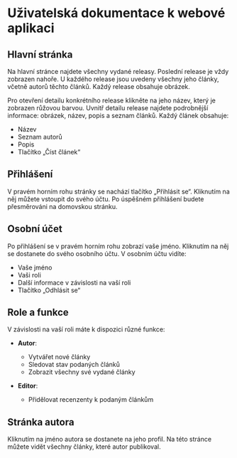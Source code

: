 # Uživatelská dokumentace k webové aplikaci

## Hlavní stránka

Na hlavní stránce najdete všechny vydané releasy. Poslední release je vždy zobrazen nahoře. U každého release jsou uvedeny všechny jeho články, včetně autorů těchto článků. Každý release obsahuje obrázek.

Pro otevření detailu konkrétního release klikněte na jeho název, který je zobrazen růžovou barvou. Uvnitř detailu release najdete podrobnější informace: obrázek, název, popis a seznam článků. Každý článek obsahuje:

-   Název
-   Seznam autorů
-   Popis
-   Tlačítko „Číst článek“

## Přihlášení

V pravém horním rohu stránky se nachází tlačítko „Přihlásit se“. Kliknutím na něj můžete vstoupit do svého účtu. Po úspěšném přihlášení budete přesměrováni na domovskou stránku.

## Osobní účet

Po přihlášení se v pravém horním rohu zobrazí vaše jméno. Kliknutím na něj se dostanete do svého osobního účtu. V osobním účtu vidíte:

-   Vaše jméno
-   Vaši roli
-   Další informace v závislosti na vaší roli
-   Tlačítko „Odhlásit se“

## Role a funkce

V závislosti na vaší roli máte k dispozici různé funkce:

-   **Autor**:

    -   Vytvářet nové články
    -   Sledovat stav podaných článků
    -   Zobrazit všechny své vydané články

-   **Editor**:
    -   Přidělovat recenzenty k podaným článkům

## Stránka autora

Kliknutím na jméno autora se dostanete na jeho profil. Na této stránce můžete vidět všechny články, které autor publikoval.
